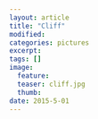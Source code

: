 ```yaml
---
layout: article
title: "Cliff"
modified:
categories: pictures
excerpt:
tags: []
image:
  feature:
  teaser: cliff.jpg
  thumb:
date: 2015-5-01
---
```

